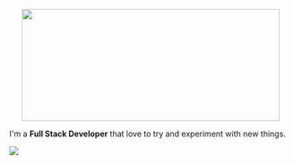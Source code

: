 <p align="center">
  <img src="https://github.com/elabi3/elabi3/blob/master/background.GIF" width="460" height="200" />
</p>

I'm a **Full Stack Developer** that love to try and experiment with new things.

<img align="center" src="https://github-readme-stats.vercel.app/api/pin/?username=elabi3&repo=github-readme-stats&theme=buefy" />
